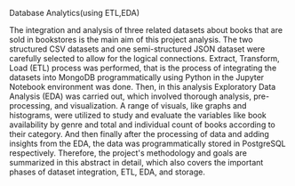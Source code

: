 Database Analytics(using ETL,EDA)

The integration and analysis of three related
datasets about books that are sold in bookstores is the main
aim of this project analysis. The two structured CSV datasets
and one semi-structured JSON dataset were carefully selected
to allow for the logical connections. Extract, Transform, Load
(ETL) process was performed, that is the process of integrating
the datasets into MongoDB programmatically using Python in
the Jupyter Notebook environment was done. Then, in this
analysis Exploratory Data Analysis (EDA) was carried out, which
involved thorough analysis, pre-processing, and visualization. A
range of visuals, like graphs and histograms, were utilized to
study and evaluate the variables like book availability by genre
and total and individual count of books according to their
category. And then finally after the processing of data and
adding insights from the EDA, the data was programmatically
stored in PostgreSQL respectively. Therefore, the project's
methodology and goals are summarized in this abstract in
detail, which also covers the important phases of dataset
integration, ETL, EDA, and storage.
